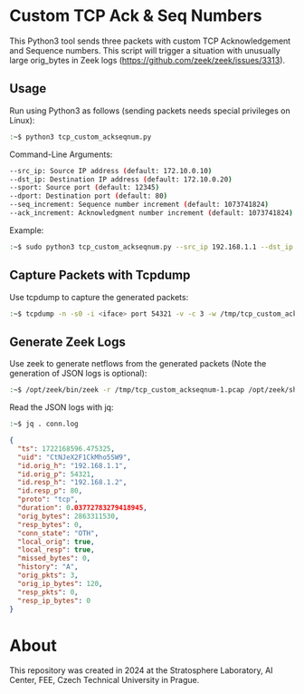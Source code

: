 # Custom TCP Ack & Seq Numbers

This Python3 tool sends three packets with custom TCP Acknowledgement and Sequence numbers. This script will trigger a situation with unusually large orig_bytes in Zeek logs (https://github.com/zeek/zeek/issues/3313).

## Usage

Run using Python3 as follows (sending packets needs special privileges on Linux):

```bash
:~$ python3 tcp_custom_ackseqnum.py
```

Command-Line Arguments:
```bash
--src_ip: Source IP address (default: 172.10.0.10)
--dst_ip: Destination IP address (default: 172.10.0.20)
--sport: Source port (default: 12345)
--dport: Destination port (default: 80)
--seq_increment: Sequence number increment (default: 1073741824)
--ack_increment: Acknowledgment number increment (default: 1073741824)
```

Example:
```bash
:~$ sudo python3 tcp_custom_ackseqnum.py --src_ip 192.168.1.1 --dst_ip 192.168.1.2 --sport 54321 --seq_increment 1431655765
```

## Capture Packets with Tcpdump

Use tcpdump to capture the generated packets:

```bash
:~$ tcpdump -n -s0 -i <iface> port 54321 -v -c 3 -w /tmp/tcp_custom_ackseqnum-1.pcap
```

## Generate Zeek Logs

Use zeek to generate netflows from the generated packets (Note the generation of JSON logs is optional):

```bash
:~$ /opt/zeek/bin/zeek -r /tmp/tcp_custom_ackseqnum-1.pcap /opt/zeek/share/zeek/policy/tuning/json-logs.zeek
```

Read the JSON logs with jq:

```bash
:~$ jq . conn.log
```

```json
{
  "ts": 1722168596.475325,
  "uid": "CtNJeX2F1CkMho5SW9",
  "id.orig_h": "192.168.1.1",
  "id.orig_p": 54321,
  "id.resp_h": "192.168.1.2",
  "id.resp_p": 80,
  "proto": "tcp",
  "duration": 0.03772783279418945,
  "orig_bytes": 2863311530,
  "resp_bytes": 0,
  "conn_state": "OTH",
  "local_orig": true,
  "local_resp": true,
  "missed_bytes": 0,
  "history": "A",
  "orig_pkts": 3,
  "orig_ip_bytes": 120,
  "resp_pkts": 0,
  "resp_ip_bytes": 0
}
```

# About
This repository was created in 2024 at the Stratosphere Laboratory, AI Center, FEE, Czech Technical University in Prague.

